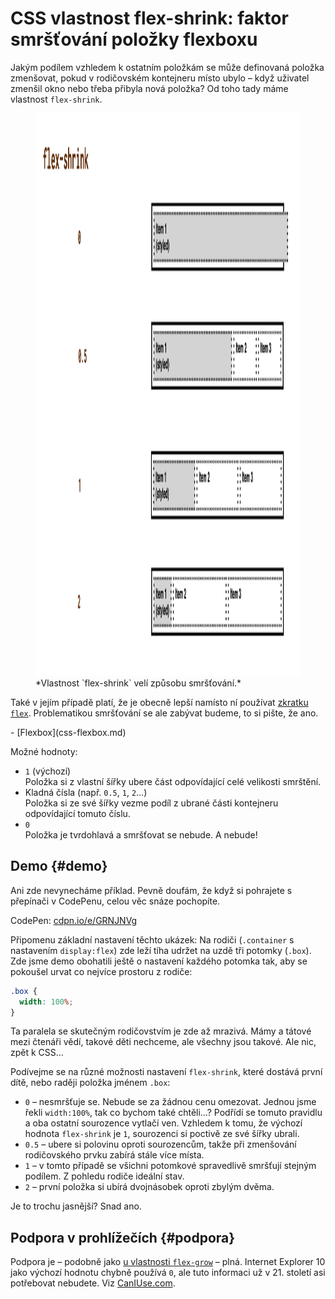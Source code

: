 # CSS vlastnost flex-shrink: faktor smršťování položky flexboxu

Jakým podílem vzhledem k ostatním položkám se může definovaná položka zmenšovat, pokud v rodičovském kontejneru místo ubylo – když uživatel zmenšil okno nebo třeba přibyla nová položka? Od toho tady máme vlastnost `flex-shrink`.

<figure>
<img src="../dist/images/original/vdlayout/css-flex-shrink.png" width="1600" height="900" alt="CSS vlastnost flex-shrink">
<figcaption markdown="1">
*Vlastnost `flex-shrink` velí způsobu smršťování.*
</figcaption>
</figure>

Také v jejím případě platí, že je obecně lepší namísto ní používat [zkratku `flex`](css-flex.md). Problematikou smršťování se ale zabývat budeme, to si pište, že ano.

<div class="related web-only" markdown="1">
- [Flexbox](css-flexbox.md)
</div>

Možné hodnoty:

- `1` (výchozí)  
Položka si z vlastní šířky ubere část odpovídající celé velikosti smrštění.
- Kladná čísla (např. `0.5`, `1`, `2`…)  
Položka si ze své šířky vezme podíl z ubrané části kontejneru odpovídající tomuto číslu.
- `0`  
Položka je tvrdohlavá a smršťovat se nebude. A nebude!

## Demo {#demo}

Ani zde nevynecháme příklad. Pevně doufám, že když si pohrajete s přepínači v CodePenu, celou věc snáze pochopíte.

CodePen: [cdpn.io/e/GRNJNVg](https://codepen.io/machal/pen/GRNJNVg?editors=0000)

Připomenu základní nastavení těchto ukázek: Na rodiči (`.container` s nastavením `display:flex`) zde leží tíha udržet na uzdě tři potomky (`.box`). Zde jsme demo obohatili ještě o nastavení každého potomka tak, aby se pokoušel urvat co nejvíce prostoru z rodiče:

```css
.box {
  width: 100%;
}
```

Ta paralela se skutečným rodičovstvím je zde až mrazivá. Mámy a tátové mezi čtenáři vědí, takové děti nechceme, ale všechny jsou takové. Ale nic, zpět k CSS… 

<!-- AdSnippet -->

Podívejme se na různé možnosti nastavení `flex-shrink`, které dostává první dítě, nebo raději položka jménem `.box`:

- `0` – nesmršťuje se. Nebude se za žádnou cenu omezovat. Jednou jsme řekli `width:100%`, tak co bychom také chtěli…? Podřídí se tomuto pravidlu a oba ostatní sourozence vytlačí ven. Vzhledem k tomu, že výchozí hodnota `flex-shrink` je `1`, sourozenci si poctivě ze své šířky ubrali.
- `0.5` – ubere si polovinu oproti sourozencům, takže při zmenšování rodičovského prvku zabírá stále více místa.
- `1` – v tomto případě se všichni potomkové spravedlivě smršťují stejným podílem. Z pohledu rodiče ideální stav.
- `2` – první položka si ubírá dvojnásobek oproti zbylým dvěma.

Je to trochu jasnější? Snad ano.

## Podpora v prohlížečích {#podpora}

Podpora je – podobně jako [u vlastnosti `flex-grow`](css-flex-grow.md) – plná. Internet Explorer 10 jako výchozí hodnotu chybně používá `0`, ale tuto informaci už v 21. století asi potřebovat nebudete. Viz [CanIUse.com](https://caniuse.com/mdn-css_properties_flex-shrink).

<!-- AdSnippet -->
